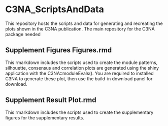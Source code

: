 # C3NA_ScriptsAndData
This repository hosts the scripts and data for generating and recreating the plots shown in the C3NA publication. The main repository for the C3NA package needed 

## Supplement Figures Figures.rmd
This rmarkdown includes the scripts used to create the module patterns, silhouette, consensus and correlation plots are generated using the shiny application with the C3NA::moduleEvals(). You are required to installed C3NA to generate these plot, then use the build-in download panel for download. 

## Supplement Result Plot.rmd
This rmarkdown includes the scripts used to create the supplementary figures for the supplementary results. 
